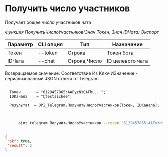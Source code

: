 ﻿---
sidebar_position: 6
---

# Получить число участников
 Получает общее число участников чата


*Функция ПолучитьЧислоУчастников(Знач Токен, Знач IDЧата) Экспорт*

  | Параметр | CLI опция | Тип | Назначение |
  |-|-|-|-|
  | Токен | --token | Строка | Токен бота |
  | IDЧата | --chat | Строка,Число | ID целевого чата |

  
  Возвращаемое значение:   Соответствие Из КлючИЗначение - сериализованный JSON ответа от Telegram

```bsl title="Пример кода"
	
  Токен       = "6129457865:AAFyzNYOAFbu...";
  IDКанала    = "@testsichee";
  
  Результат  = OPI_Telegram.ПолучитьЧислоУчастников(Токен, IDКанала);
	
```

```sh title="Пример команды CLI"
    
      oint telegram ПолучитьЧислоУчастников --token "6129457865:AAFyzNYOAFbu..." --chat %chat%

```


```json title="Результат"

{
 "ok": true,
 "result": 2
}

```
